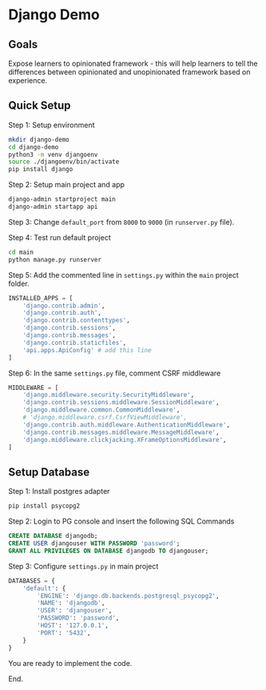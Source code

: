 # Django Demo

## Goals

Expose learners to opinionated framework - this will help learners to tell the differences between opinionated and unopinionated framework based on experience.

## Quick Setup

Step 1: Setup environment

```sh
mkdir django-demo 
cd django-demo
python3 -m venv djangoenv
source ./djangoenv/bin/activate
pip install django
```

Step 2: Setup main project and app

```sh
django-admin startproject main
django-admin startapp api
```

Step 3: Change `default_port` from `8000` to `9000` (in `runserver.py` file).

Step 4: Test run default project

```sh
cd main
python manage.py runserver
```

Step 5: Add the commented line in `settings.py` within the `main` project folder.

```python
INSTALLED_APPS = [
    'django.contrib.admin',
    'django.contrib.auth',
    'django.contrib.contenttypes',
    'django.contrib.sessions',
    'django.contrib.messages',
    'django.contrib.staticfiles',
    'api.apps.ApiConfig' # add this line
]
```

Step 6: In the same `settings.py` file, comment CSRF middleware

```python
MIDDLEWARE = [
    'django.middleware.security.SecurityMiddleware',
    'django.contrib.sessions.middleware.SessionMiddleware',
    'django.middleware.common.CommonMiddleware',
    # 'django.middleware.csrf.CsrfViewMiddleware',
    'django.contrib.auth.middleware.AuthenticationMiddleware',
    'django.contrib.messages.middleware.MessageMiddleware',
    'django.middleware.clickjacking.XFrameOptionsMiddleware',
]
```

## Setup Database

Step 1: Install postgres adapter

```sh
pip install psycopg2
```

Step 2: Login to PG console and insert the following SQL Commands

```sql
CREATE DATABASE djangodb;
CREATE USER djangouser WITH PASSWORD 'password';
GRANT ALL PRIVILEGES ON DATABASE djangodb TO djangouser;
```

Step 3: Configure `settings.py` in main project

```python
DATABASES = {
    'default': {
        'ENGINE': 'django.db.backends.postgresql_psycopg2',
        'NAME': 'djangodb', 
        'USER': 'djangouser', 
        'PASSWORD': 'password',
        'HOST': '127.0.0.1', 
        'PORT': '5432',
    }
}
```

You are ready to implement the code.

End.